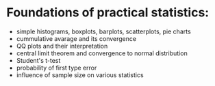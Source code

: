 # Foundations of practical statistics:
- simple histograms, boxplots, barplots, scatterplots, pie charts
- cummulative avarage and its convergence
- QQ plots and their interpretation
- central limit theorem and convergence to normal distribution
- Student's t-test
- probability of first type error
- influence of sample size on various statistics 
